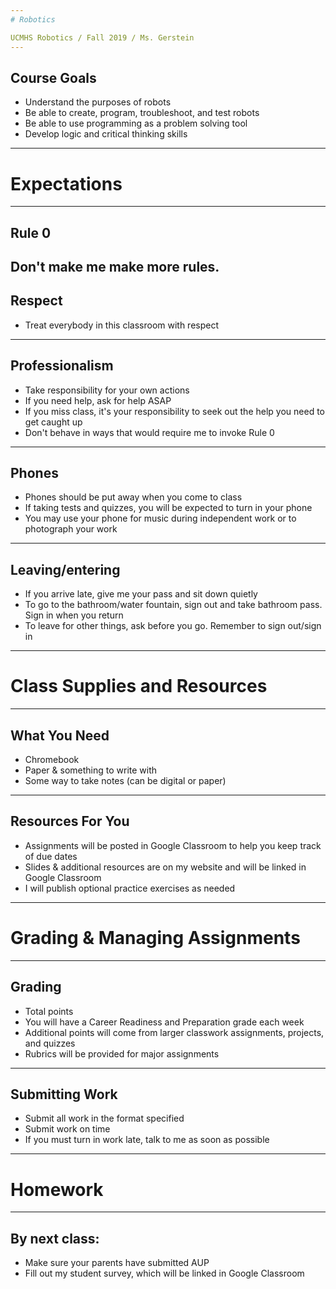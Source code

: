 ```yaml
---
# Robotics

UCMHS Robotics / Fall 2019 / Ms. Gerstein
---
```

## Course Goals

* Understand the purposes of robots
* Be able to create, program, troubleshoot, and test robots
* Be able to use programming as a problem solving tool
* Develop logic and critical thinking skills
---
# Expectations
---
## Rule 0

Don't make me make more rules.
---
## Respect

* Treat everybody in this classroom with respect
---
## Professionalism

* Take responsibility for your own actions
* If you need help, ask for help ASAP
* If you miss class, it's your responsibility to seek out the help you need to get caught up
* Don't behave in ways that would require me to invoke Rule 0
---
## Phones

* Phones should be put away when you come to class
* If taking tests and quizzes, you will be expected to turn in your phone
* You may use your phone for music during independent work or to photograph your work
---
## Leaving/entering

* If you arrive late, give me your pass and sit down quietly
* To go to the bathroom/water fountain, sign out and take bathroom pass. Sign in when you return
* To leave for other things, ask before you go. Remember to sign out/sign in
---
# Class Supplies and Resources
---
## What You Need

* Chromebook
* Paper & something to write with
* Some way to take notes (can be digital or paper)
---
## Resources For You

* Assignments will be posted in Google Classroom to help you keep track of due dates
* Slides & additional resources are on my website and will be linked in Google Classroom
* I will publish optional practice exercises as needed
---
# Grading & Managing Assignments
---
## Grading

* Total points
* You will have a Career Readiness and Preparation grade each week
* Additional points will come from larger classwork assignments, projects, and quizzes
* Rubrics will be provided for major assignments
---
## Submitting Work

* Submit all work in the format specified
* Submit work on time
* If you must turn in work late, talk to me as soon as possible
---
# Homework
---
## By next class:

* Make sure your parents have submitted AUP
* Fill out my student survey, which will be linked in Google Classroom
